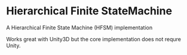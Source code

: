# Hierarchical Finite StateMachine
A Hierarchical Finite State Machine (HFSM) implementation

Works great with Unity3D but the core implementation does not requre Unity.
